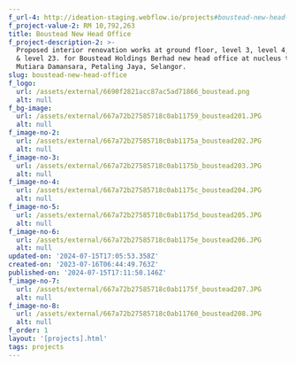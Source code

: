 ```yaml
---
f_url-4: http://ideation-staging.webflow.io/projects#boustead-new-head-office
f_project-value-2: RM 10,792,263
title: Boustead New Head Office
f_project-description-2: >-
  Proposed interior renovation works at ground floor, level 3, level 4, level 10
  & level 23. for Boustead Holdings Berhad new head office at nucleus tower,
  Mutiara Damansara, Petaling Jaya, Selangor.
slug: boustead-new-head-office
f_logo:
  url: /assets/external/6690f2821acc87ac5ad71866_boustead.png
  alt: null
f_bg-image:
  url: /assets/external/667a72b27585718c0ab11759_boustead201.JPG
  alt: null
f_image-no-2:
  url: /assets/external/667a72b27585718c0ab1175a_boustead202.JPG
  alt: null
f_image-no-3:
  url: /assets/external/667a72b27585718c0ab1175b_boustead203.JPG
  alt: null
f_image-no-4:
  url: /assets/external/667a72b27585718c0ab1175c_boustead204.JPG
  alt: null
f_image-no-5:
  url: /assets/external/667a72b27585718c0ab1175d_boustead205.JPG
  alt: null
f_image-no-6:
  url: /assets/external/667a72b27585718c0ab1175e_boustead206.JPG
  alt: null
updated-on: '2024-07-15T17:05:53.358Z'
created-on: '2023-07-16T06:44:49.763Z'
published-on: '2024-07-15T17:11:50.146Z'
f_image-no-7:
  url: /assets/external/667a72b27585718c0ab1175f_boustead207.JPG
  alt: null
f_image-no-8:
  url: /assets/external/667a72b27585718c0ab11760_boustead208.JPG
  alt: null
f_order: 1
layout: '[projects].html'
tags: projects
---
```



